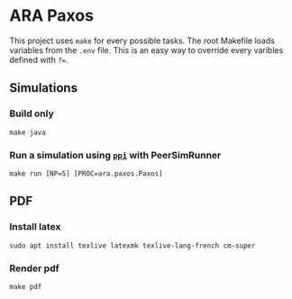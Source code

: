 # ARA Paxos

This project uses `make` for every possible tasks.
The root Makefile loads variables from the `.env` file.
This is an easy way to override every varibles defined with `?=`.

## Simulations

### Build only

    make java

### Run a simulation using [`ppi`][ppi] with PeerSimRunner

    make run [NP=5] [PROC=ara.paxos.Paxos]

## PDF

### Install latex

    sudo apt install texlive latexmk texlive-lang-french cm-super

### Render pdf

    make pdf


[ppi]: https://github.com/PolyProcessInterface/ppi
